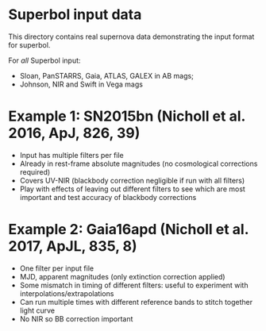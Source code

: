 # Superbol input data

This directory contains real supernova data demonstrating the input format for superbol.

For *all* Superbol input: 
- Sloan, PanSTARRS, Gaia, ATLAS, GALEX in AB mags; 
- Johnson, NIR and Swift in Vega mags

# Example 1: SN2015bn (Nicholl et al. 2016, ApJ, 826, 39)

- Input has multiple filters per file
- Already in rest-frame absolute magnitudes (no cosmological corrections required)
- Covers UV-NIR (blackbody correction negligible if run with all filters)
- Play with effects of leaving out different filters to see which are most important and test accuracy of blackbody corrections

# Example 2: Gaia16apd (Nicholl et al. 2017, ApJL, 835, 8)

- One filter per input file
- MJD, apparent magnitudes (only extinction correction applied)
- Some mismatch in timing of different filters: useful to experiment with interpolations/extrapolations
- Can run multiple times with different reference bands to stitch together light curve
- No NIR so BB correction important
